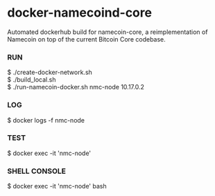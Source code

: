 # docker-namecoind-core
Automated dockerhub build for namecoin-core, a reimplementation of Namecoin on top of the current Bitcoin Core codebase. 

### RUN
$ ./create-docker-network.sh <br>
$ ./build_local.sh <br>
$ ./run-namecoin-docker.sh nmc-node 10.17.0.2<br>

### LOG
$ docker logs -f nmc-node  

### TEST
$ docker exec -it 'nmc-node' 

### SHELL CONSOLE
$ docker exec -it 'nmc-node' bash

